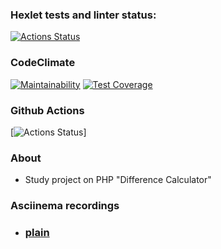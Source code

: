 ### Hexlet tests and linter status:
[![Actions Status](https://github.com/Streinge/php-project-48/actions/workflows/hexlet-check.yml/badge.svg)](https://github.com/Streinge/php-project-48/actions)
### CodeClimate
[![Maintainability](https://api.codeclimate.com/v1/badges/32274ac96ba291b0eb42/maintainability)](https://codeclimate.com/github/Streinge/php-project-48/maintainability)
[![Test Coverage](https://api.codeclimate.com/v1/badges/32274ac96ba291b0eb42/test_coverage)](https://codeclimate.com/github/Streinge/php-project-48/test_coverage)
### Github Actions
[![Actions Status](https://github.com/Streinge/php-project-48/actions/workflows/main.yml/badge.svg)]

### About

* Study project on PHP "Difference Calculator"

### Asciinema recordings

* ### [plain](https://asciinema.org/a/kulxZbaygzA8yZQrjOiTMa4Zl)
